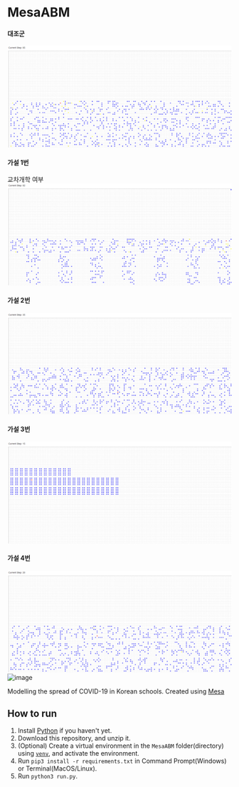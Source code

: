 # MesaABM
#### 대조군
![image](대조군.gif)
#### 가설 1번
교차개학 여부
![image](가설1번.gif)
#### 가설 2번
![image](가설2번.gif)
#### 가설 3번
![image](가설3번.gif)
#### 가설 4번
![image](가설4번.gif)
![image](sir_basic_sim.gif)

Modelling the spread of COVID-19 in Korean schools.
Created using [Mesa](https://mesa.readthedocs.io/)

## How to run
1. Install [Python](https://www.python.org/downloads/) if you haven't yet.
2. Download this repository, and unzip it.
3. (Optional) Create a virtual environment in the `MesaABM` folder(directory) using [`venv`](https://docs.python.org/3/library/venv.html), and activate the environment.
4. Run `pip3 install -r requirements.txt` in Command Prompt(Windows) or Terminal(MacOS/Linux).
5. Run `python3 run.py`.
